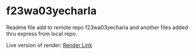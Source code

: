 # f23wa03yecharla
Readme file add to remote repo f23wa03yecharla and another files added thru express from local repo.

Live version of render: [Render Link](https://renderyecharla.onrender.com/)

